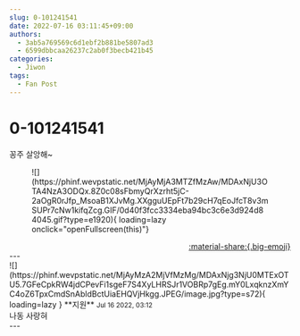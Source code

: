 ```yaml
---
slug: 0-101241541
date: 2022-07-16 03:11:45+09:00
authors:
  - 3ab5a769569c6d1ebf2b881be5807ad3
  - 6599dbbcaa26237c2ab0f3becb421b45
categories:
  - Jiwon
tags:
  - Fan Post
---
```


# 0-101241541

<div class="post-container" markdown="1">
<div class="content-container md-sidebar__scrollwrap" markdown="1">

꽁주 살앙해~
<figure markdown="1">
![](https://phinf.wevpstatic.net/MjAyMjA3MTZfMzAw/MDAxNjU3OTA4NzA3ODQx.8Z0c08sFbmyQrXzrht5jC-2aOgR0rJfp_MsoaB1XJvMg.XXgguUEpFt7b29cH7qEoJfcT8v3mSUPr7cNw1kifqZcg.GIF/0d40f3fcc3334eba94bc3c6e3d924d84045.gif?type=e1920){ loading=lazy onclick="openFullscreen(this)"}
</figure>


</div>
</div>

<div style="text-align: right;" markdown="1">
<a href="https://weverse.io/fromis9/fanpost/0-101241541" style="text-align: right;">:material-share:{.big-emoji}</a>
</div>
---

<div class="comments-container md-sidebar__scrollwrap" markdown="1">
<div class="comment" markdown="1">
<div class='id-container' markdown="1">
![](https://phinf.wevpstatic.net/MjAyMzA2MjVfMzMg/MDAxNjg3NjU0MTExOTU5.7GFeCpkRW4jdCPevFi1sgeF7S4XyLHRSJr1VOBRp7gEg.mY0LxqknzXmYC4oZ6TpxCmdSnAbldBctUiaEHQVjHkgg.JPEG/image.jpg?type=s72){ loading=lazy }
**<span class="artist">지원</span>** <small>Jul 16 2022, 03:12</small><br>
</div>
<div class='comment-body' markdown="1">
나동 사랑혀
</div>
</div>
</div>
---

